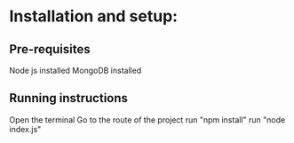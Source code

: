 # Installation and setup:

## Pre-requisites

Node js installed
MongoDB installed

## Running instructions

Open the terminal
Go to the route of the project
run "npm install"
run "node index.js"

